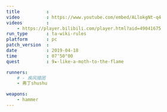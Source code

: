 ```yaml
---
title          :
video          : https://www.youtube.com/embed/ALlokgNt-q4
videos         :
    - https://player.bilibili.com/player.html?aid=49041675
run_type       : ta-wiki-rules
platform       : pc
patch_version  :
date           : 2019-04-18
time           : 07'50"00
quest          : 9★-like-a-moth-to-the-flame

runners:
    # - 疾风猎团
    - 弗丁shushu

weapons:
    - hammer
---
```

